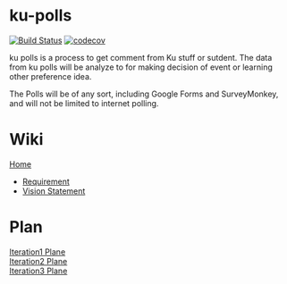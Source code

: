 # ku-polls
[![Build Status](https://app.travis-ci.com/TaninDean/ku-polls.svg?branch=iteration2)](https://app.travis-ci.com/TaninDean/ku-polls)
[![codecov](https://codecov.io/gh/TaninDean/ku-polls/branch/iteration2/graph/badge.svg?token=4JD0USTMF1)](https://codecov.io/gh/TaninDean/ku-polls)

ku polls is a process to get comment from Ku stuff or sutdent. The data from ku polls will be analyze to for making decision of event
or learning other preference idea.

The Polls will be of any sort, including Google Forms and SurveyMonkey, and will not be limited to internet polling.

# Wiki

[Home](../../wiki/Home)
 * [Requirement](../../wiki/Requirements)
 * [Vision Statement](../../wiki/Vision-Statement)

# Plan
[Iteration1 Plane](../../wiki/Iteration-1-Plan)    
[Iteration2 Plane](../../wiki/Iteration-2-Plan)    
[Iteration3 Plane](../../wiki/Iteration-3-Plan)
